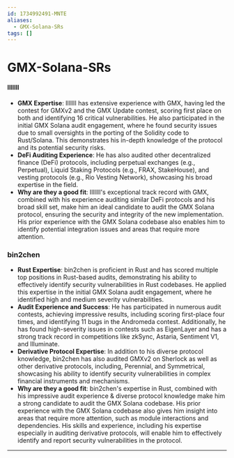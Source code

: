 ```yaml
---
id: 1734992491-MNTE
aliases:
  - GMX-Solana-SRs
tags: []
---
```


# GMX-Solana-SRs


#### IllIllI

- **GMX Expertise**: IllIllI has extensive experience with GMX, having led the contest for GMXv2 and the GMX Update contest, scoring first place on both and identifying 16 critical vulnerabilities. He also participated in the initial GMX Solana audit engagement, where he found security issues due to small oversights in the porting of the Solidity code to Rust/Solana. This demonstrates his in-depth knowledge of the protocol and its potential security risks.
- **DeFi Auditing Experience**: He has also audited other decentralized finance (DeFi) protocols, including perpetual exchanges (e.g., Perpetual), Liquid Staking Protocols (e.g., FRAX, StakeHouse), and vesting protocols (e.g., Rio Vesting Network), showcasing his broad expertise in the field.
- **Why are they a good fit**: IllIllI's exceptional track record with GMX, combined with his experience auditing similar DeFi protocols and his broad skill set, make him an ideal candidate to audit the GMX Solana protocol, ensuring the security and integrity of the new implementation. His prior experience with the GMX Solana codebase also enables him to identify potential integration issues and areas that require more attention.

### bin2chen

- **Rust Expertise**: bin2chen is proficient in Rust and has scored multiple top positions in Rust-based audits, demonstrating his ability to effectively identify security vulnerabilities in Rust codebases. He applied this expertise in the initial GMX Solana audit engagement, where he identified high and medium severity vulnerabilities.
- **Audit Experience and Success**: He has participated in numerous audit contests, achieving impressive results, including scoring first-place four times, and identifying 11 bugs in the Andromeda contest. Additionally, he has found high-severity issues in contests such as EigenLayer and has a strong track record in competitions like zkSync, Astaria, Sentiment V1, and Illuminate.
- **Derivative Protocol Expertise**: In addition to his diverse protocol knowledge, bin2chen has also audited GMXv2 on Sherlock as well as other derivative protocols, including, Perennial, and Symmetrical, showcasing his ability to identify security vulnerabilities in complex financial instruments and mechanisms.
- **Why are they a good fit**: bin2chen's expertise in Rust, combined with his impressive audit experience & diverse protocol knowledge make him a strong candidate to audit the GMX Solana codebase. His prior experience with the GMX Solana codebase also gives him insight into areas that require more attention, such as module interactions and dependencies. His skills and experience, including his expertise especially in auditing derivative protocols, will enable him to effectively identify and report security vulnerabilities in the protocol.

---